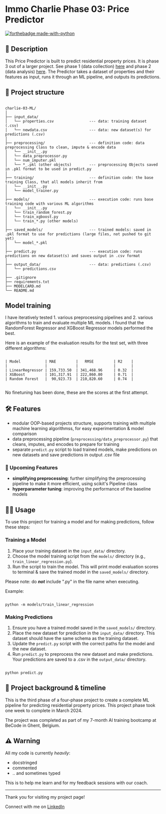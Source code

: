 # Immo Charlie Phase 03: Price Predictor

[![forthebadge made-with-python](https://ForTheBadge.com/images/badges/made-with-python.svg)](https://www.python.org/)

## 📖 Description

This Price Predictor is built to predict residential property prices. It is phase 3 out of a larger project. See phase 1 (data collection) [here](https://github.com/emsuru/charlie-01-data-collection) and phase 2 (data analysis) [here](https://github.com/emsuru/charlie-02-data-analysis). The Predictor takes a dataset of properties and their features as input, runs it through an ML pipeline, and outputs its predictions.


## 🧬 Project structure

```

charlie-03-ML/
│
├── input_data/
│   └── properties.csv                --- data: training dataset (.csv)
│   └── newdata.csv                   --- data: new dataset(s) for predictions (.csv)
│
├── preprocessing/                    --- definition code: data preprocessing Class to clean, impute & encode data
│   └── __init__.py
│   └── data_preprocessor.py
│   └── num_imputer.pkl
│   └── *_.pkl (other objects)        --- preprocessing Objects saved in .pkl format to be used in predict.py
│
├── training/                         --- definition code: the base training Class, that all models inherit from
│   └── __init__.py
│   └── model_trainer.py
│
├── models/                           --- execution code: runs base training code with various ML algorithms
│   └── __init__.py
│   └── train_random_forest.py
│   └── train_xgboost.py
│   └── train_*.py (other models)
│
├── saved_models/                     --- trained models: saved in .pkl format to use for predictions (large files, not pushed to git yet)
│   └── model_*.pkl
│
├── predict.py                        --- execution code: runs predictions on new dataset(s) and saves output in .csv format
│
├── output_data/                      --- data: predictions (.csv)
│   └── predictions.csv
│
├── .gitignore
├── requirements.txt
├── MODELCARD.md
└── README.md
```


## Model training

I have iteratively tested 1. various preprocessing pipelines and 2. various algorithms to train and evaluate multiple ML models. I found that the RandomForest Regressor and XGBoost Regressor models performed the best.

Here is an example of the evaluation results for the test set, with three different algorithms:

```

| Model           | MAE         |   RMSE         | R2    |
|                 |             |                |       |
| LinearRegressor | 159,733.50  | 341,468.96     | 0.32  |
| XGBoost         | 101,317.91  | 222,860.80     | 0.71  |
| Random Forest   |  90,923.73  | 210,820.60     | 0.74  |


```
No finetuning has been done, these are the scores at the first attempt.

## 🛠️ Features

- modular OOP-based projects structure, supports training with multiple machine learning algorithmss, for easy experimentation & model comparison
- data preprocessing pipeline (`preprocessing/data_preprocessor.py`) that cleans, imputes, and encodes to prepare for training
- separate `predict.py` script to load trained models, make predictions on new datasets and save predictions in output .csv file


### 🚀 Upcoming Features

- **simplifying preprocessing**: further simplifying the preprocessing pipeline to make it more efficient, using scikit's Pipeline class
- **hyperparameter tuning**: improving the performance of the baseline models


## 👩‍💻 Usage

To use this project for training a model and for making predictions, follow these steps:

### Training a Model

1. Place your training dataset in the `input_data/` directory.
2. Choose the model training script from the `models/` directory (e.g., `train_linear_regression.py`).
3. Run the script to train the model. This will print model evaluation scores to terminal & save the trained model in the `saved_models/` directory.

Please note: do _**not**_ include ".py" in the file name when executing.

Example:

```

python -m models/train_linear_regression

```


### Making Predictions

1. Ensure you have a trained model saved in the `saved_models/` directory.
2. Place the new dataset for prediction in the `input_data/` directory. This dataset should have the same schema as the training dataset.
3. Update the `predict.py` script with the correct paths for the model and the new dataset.
4. Run `predict.py` to preprocess the new dataset and make predictions. Your predictions are saved to a .csv in the `output_data/` directory.

```

python predict.py

```


## 📂 Project background & timeline

This is the third phase of a four-phase project to create a complete ML pipeline for predicting residential property prices. This project phase took one week to complete in March 2024.

The project was completed as part of my 7-month AI training bootcamp at BeCode in Ghent, Belgium.


## ⚠️ Warning

All my code is currently *heavily*:

- docstringed
- commented
- .. and sometimes typed

This is to help me learn and for my feedback sessions with our coach.

---

Thank you for visiting my project page!

Connect with me on [LinkedIn](https://www.linkedin.com/in/mirunasuru/)
